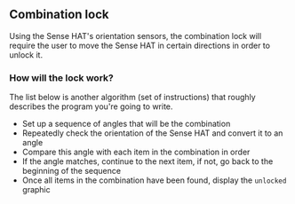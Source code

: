 ## Combination lock

Using the Sense HAT's orientation sensors, the combination lock will require the user to move the Sense HAT in certain directions in order to unlock it.

### How will the lock work?

The list below is another algorithm (set of instructions) that roughly describes the program you're going to write.

  - Set up a sequence of angles that will be the combination
  - Repeatedly check the orientation of the Sense HAT and convert it to an angle
  - Compare this angle with each item in the combination in order
  - If the angle matches, continue to the next item, if not, go back to the beginning of the sequence
  - Once all items in the combination have been found, display the `unlocked` graphic
